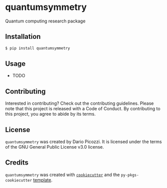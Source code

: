 # quantumsymmetry

Quantum computing research package

## Installation

```bash
$ pip install quantumsymmetry
```

## Usage

- TODO

## Contributing

Interested in contributing? Check out the contributing guidelines. Please note that this project is released with a Code of Conduct. By contributing to this project, you agree to abide by its terms.

## License

`quantumsymmetry` was created by Dario Picozzi. It is licensed under the terms of the GNU General Public License v3.0 license.

## Credits

`quantumsymmetry` was created with [`cookiecutter`](https://cookiecutter.readthedocs.io/en/latest/) and the `py-pkgs-cookiecutter` [template](https://github.com/py-pkgs/py-pkgs-cookiecutter).
